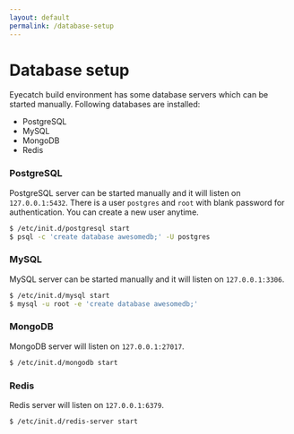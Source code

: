 ```yaml
---
layout: default
permalink: /database-setup
---
```


Database setup
===

Eyecatch build environment has some database servers which can be started manually.
Following databases are installed:

- PostgreSQL
- MySQL
- MongoDB
- Redis

### PostgreSQL
PostgreSQL server can be started manually and it will listen on `127.0.0.1:5432`. There is a user `postgres` and `root` with blank password for authentication. You can create a new user anytime.

```bash
$ /etc/init.d/postgresql start
$ psql -c 'create database awesomedb;' -U postgres
```

### MySQL
MySQL server can be started manually and it will listen on `127.0.0.1:3306`.

```bash
$ /etc/init.d/mysql start
$ mysql -u root -e 'create database awesomedb;'
```

### MongoDB
MongoDB server will listen on `127.0.0.1:27017`.

```bash
$ /etc/init.d/mongodb start
```


### Redis
Redis server will listen on `127.0.0.1:6379`.

```bash
$ /etc/init.d/redis-server start
```
